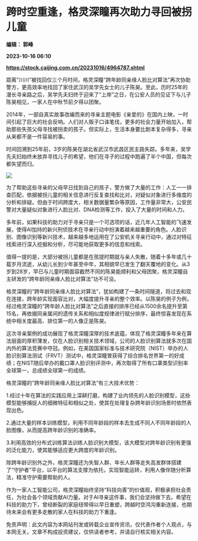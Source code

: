 # 跨时空重逢，格灵深瞳再次助力寻回被拐儿童
**编辑： 郭峰**

**2023-10-16 06:10**

**https://stock.caijing.com.cn/20231016/4964787.shtml**

距离“川川”被找回仅三个月时间，格灵深瞳“跨年龄同亲缘人脸比对算法”再次协助警方，更高效率地找回了家住武汉的吴学先女士的儿子陈昊。至此，历时25年的漫长寻亲路之后，吴学先夫妇终于迎来了“上岸”之日，在公安人员的见证下与儿子陈昊相见，一家人在中秋节前夕得以团聚。

2014年，一部自真实故事改编而来的寻亲主题电影《亲爱的》在国内上映，一时间引起了巨大的社会反响。人们对人贩子口诛笔伐，更多的社会力量开始加入，帮助那些失孩父母寻找被拐卖的孩子。但实际上，生活本身要比剧本复杂得多，寻亲从来都不是一件容易的事。

时间回溯到25年前，3岁的陈昊在湖北省武汉市武昌区民主路失踪。多年来，吴学先夫妇始终未放弃寻找儿子的希望，他们在寻子的过程中跑遍了半个中国，但每次都失望而归。

![](https://file.qxy2021.com/info/value/file/20231016-ef72adfa-e71f-422d-9a5f-f883e5aad406.jpg)

为了帮助这些寻亲的父母早日找到自己的孩子，警方做了大量的工作：人工一一排查匹配，依据被拐儿童的相关信息进行反复查找和比对，对疑似对象进行多维度的分析和排疑。但由于时间跨度大，相关数据量繁杂等原因，工作量非常大，公安民警对大量疑似对象进行人脸比对、DNA检测等工作，投入了大量的时间和人力。

多年前，如果科技的助力对于寻亲只是一个可选项的话，近几年人工智能的飞速发展，使得AI加持的新兴刑侦技术在寻亲行动中扮演着越来越重要的角色。人脸识别、图像识别等新兴技术，越来越多地运用在了公安机关寻亲行动中，通过对特征线索进行深入挖掘和分析，尽可能地获取更多的信息和线索。

值得一提的是，大部分被拐儿童都是在孩提时期就与亲人失散，随着十多年或几十载岁月流逝，从幼儿长到少年甚至中年，其相貌早已发生了翻天覆地的变化。从3岁到28岁，早已与儿童时期面容截然不同的陈昊能顺利和父母团聚，格灵深瞳自主研发的“跨年龄同亲缘人脸比对算法”功不可没。

格灵深瞳的“跨年龄同亲缘人脸比对算法”，犹如构建了一条时间隧道，将过去和现在连接，跨年龄实现面容比对，大幅度提升寻亲的整个效率。以陈昊的例子为例，经过格灵深瞳的“跨年龄人脸比对算法”之后直接的排序已经从1500余名提升至第15名，再依据同亲属间的遗传关系和相似度规律进行赋分排序，最终惊喜发现在系统中相关度最高、排位第一的人像正是陈昊。

这次寻亲案例的成功展现了格灵深瞳深厚的技术底蕴，体现了格灵深瞳多年来在算法层面的厚积薄发，仅在人脸识别相关技术领域，公司的人脸识别算法就多次在国内外的算法竞赛中夺冠。例如，在美国国家标准与技术研究院（NIST）举办的人脸识别算法测试（FRVT）测试中，格灵深瞳曽获得了综合排名世界第一的好成绩；在NIST随后举办的戴口罩人脸识别评测中，再次取得了所有口罩类型识别率全球第一，总成绩全球第一的成绩。

格灵深瞳的“跨年龄同亲缘人脸比对算法”有三大技术优势：

1.经过十年在算法的实践应用上深耕打磨，构建了业内领先的人脸识别模型，这些模型能够捕捉人的细微特征和相似之处，使其在处理复杂跨年龄识别场景时依然表现出色。

2.通过大量的样本训练模型，利用不同年龄段的样本去生成不同人不同年龄段的人脸图像，从而提高跨年龄识别的准确率。

3.利用高效的分布式训练算法训练人脸识别大模型，该大模型对跨年龄识别有更强的泛化能力，使其能够适应更大跨度的年龄识别。

除跨年龄识别外之外，格灵深瞳还为失智人群、年长人群等走失高发群体搭建了“守护者”平台，以平台的算法支撑为依托，实现智能运转，利用人像伴随分析算法，精准守护需要帮助的人。

作为一家人工智能公司，格灵深瞳始终坚持“科技向善”的价值观，积极承担社会责任，为社会各个领域贡献AI力量。对于AI寻亲这件事，我们会坚持做下去。希望在科技的助力下，曾经断裂的家庭纽带得以早日重塑，跨越时空鸿沟重新连接，也期待未来会有更多走散的家人在科技的助力下重逢。

免责声明：此文内容为本网站刊发或转载企业宣传资讯，仅代表作者个人观点，与本网无关。文章不构成投资建议，仅供读者参考，并请自行核实相关内容。